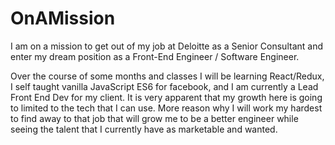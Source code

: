# OnAMission

I am on a mission to get out of my job at Deloitte as a Senior Consultant and enter my dream position as a Front-End Engineer / Software Engineer.

Over the course of some months and classes I will be learning React/Redux, I self taught vanilla JavaScript ES6 for facebook, and I am currently a Lead Front End Dev for my client. It is very apparent that my growth here is going to limited to the tech that I can use. More reason why I will work my hardest to find away to that job that will grow me to be a better engineer while seeing the talent that I currently have as marketable and wanted.
